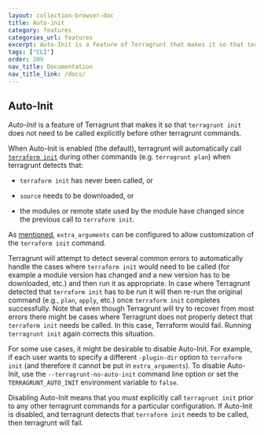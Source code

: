 ```yaml
---
layout: collection-browser-doc
title: Auto-init
category: features
categories_url: features
excerpt: Auto-Init is a feature of Terragrunt that makes it so that terragrunt init does not need to be called explicitly before other terragrunt commands.
tags: ["CLI"]
order: 209
nav_title: Documentation
nav_title_link: /docs/
---
```

## Auto-Init

*Auto-Init* is a feature of Terragrunt that makes it so that `terragrunt init` does not need to be called explicitly before other terragrunt commands.

When Auto-Init is enabled (the default), terragrunt will automatically call [`terraform init`](https://www.terraform.io/docs/commands/init.html) during other commands (e.g. `terragrunt plan`) when terragrunt detects that:

  - `terraform init` has never been called, or

  - `source` needs to be downloaded, or

  - the modules or remote state used by the module have changed since the previous call to `terraform init`.

As [mentioned]({{site.baseurl}}/docs/features/keep-your-cli-flags-dry/#extra_arguments-for-init), `extra_arguments` can be configured to allow customization of the `terraform init` command.

Terragrunt will attempt to detect several common errors to automatically handle the cases where `terraform init` would need to be called (for example a module version has changed and a new version has to be downloaded, etc.) and then run it as appropriate. In case where Terragrunt detected that `terraform init` has to be run it will then re-run the original command (e.g., `plan`, `apply`, etc.) once `terraform init` completes successfully. Note that even though Terragrunt will try to recover from most errors there might be cases where Terragrunt does not properly detect that `terraform init` needs be called. In this case, Terraform would fail. Running `terragrunt init` again corrects this situation.

For some use cases, it might be desirable to disable Auto-Init. For example, if each user wants to specify a different `-plugin-dir` option to `terraform init` (and therefore it cannot be put in `extra_arguments`). To disable Auto-Init, use the `--terragrunt-no-auto-init` command line option or set the `TERRAGRUNT_AUTO_INIT` environment variable to `false`.

Disabling Auto-Init means that you *must* explicitly call `terragrunt init` prior to any other terragrunt commands for a particular configuration. If Auto-Init is disabled, and terragrunt detects that `terraform init` needs to be called, then terragrunt will fail.
